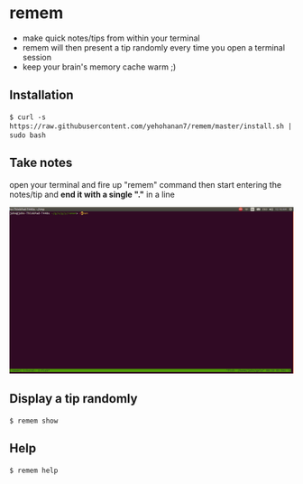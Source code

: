 # remem
- make quick notes/tips from within your terminal
- remem will then present a tip randomly every time you open a terminal session
- keep your brain's memory cache warm ;) 

## Installation
```
$ curl -s https://raw.githubusercontent.com/yehohanan7/remem/master/install.sh | sudo bash
```

## Take notes
open your terminal and fire up "remem" command then start entering the notes/tip and **end it with a single "."** in a line


![alt text](https://raw.githubusercontent.com/yehohanan7/remem/master/add.gif "Take notes")

## Display a tip randomly
```
$ remem show
```

## Help
```
$ remem help
```
